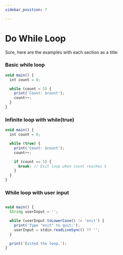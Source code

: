 ```yaml
---
sidebar_position: 7

---
```


# Do While Loop
Sure, here are the examples with each section as a title:

### Basic while loop
```javascript
void main() {
  int count = 0;

  while (count < 5) {
    print('Count: $count');
    count++;
  }
}
```

### Infinite loop with while(true)
```javascript
void main() {
  int count = 0;

  while (true) {
    print('Count: $count');
    count++;

    if (count == 5) {
      break; // Exit loop when count reaches 5
    }
  }
}
```

### While loop with user input
```javascript

void main() {
  String userInput = '';

  while (userInput.toLowerCase() != 'exit') {
    print('Type "exit" to quit:');
    userInput = stdin.readLineSync() ?? '';
  }

  print('Exited the loop.');
}
```